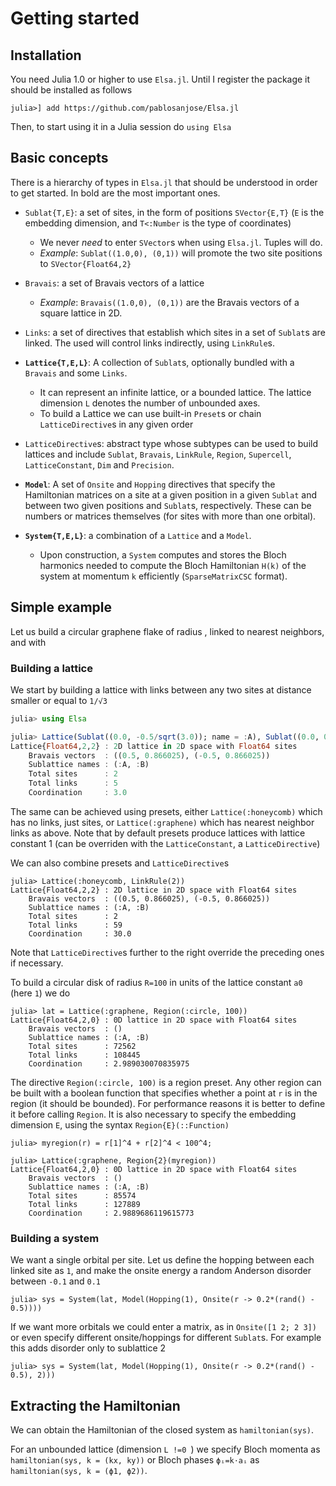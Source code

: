 # Getting started

## Installation
You need Julia 1.0 or higher to use `Elsa.jl`. Until I register the package it should be installed as follows
```
julia>] add https://github.com/pablosanjose/Elsa.jl 
```
Then, to start using it in a Julia session do `using Elsa`

## Basic concepts

There is a hierarchy of types in `Elsa.jl` that should be understood in order to get started. In bold are the most important ones.

- `Sublat{T,E}`: a set of sites, in the form of positions `SVector{E,T}` (`E` is the embedding dimension, and `T<:Number` is the type of coordinates)
    - We never *need* to enter `SVector`s when using `Elsa.jl`. Tuples will do. 
    - *Example*: `Sublat((1.0,0), (0,1))` will promote the two site positions to `SVector{Float64,2}`

- `Bravais`: a set of Bravais vectors of a lattice
    - *Example*: `Bravais((1.0,0), (0,1))` are the Bravais vectors of a square lattice in 2D.

- `Links`: a set of directives that establish which sites in a set of `Sublat`s are linked. The used will control links indirectly, using `LinkRule`s.

- **`Lattice{T,E,L}`**: A collection of `Sublat`s, optionally bundled with a `Bravais` and some `Links`.
    - It can represent an infinite lattice, or a bounded lattice. The lattice dimension `L` denotes the number of unbounded axes.
    - To build a Lattice we can use built-in `Preset`s or chain `LatticeDirective`s in any given order
- `LatticeDirective`s: abstract type whose subtypes can be used to build lattices and include `Sublat`, `Bravais`, `LinkRule`, `Region`, `Supercell`, `LatticeConstant`, `Dim` and `Precision`.

- **`Model`**: A set of `Onsite` and `Hopping` directives that specify the Hamiltonian matrices on a site at a given position in a given `Sublat` and between two given positions and `Sublat`s, respectively. These can be numbers or matrices themselves (for sites with more than one orbital).

- **`System{T,E,L}`**: a combination of a `Lattice` and a `Model`. 
    - Upon construction, a `System` computes and stores the Bloch harmonics needed to compute the Bloch Hamiltonian `H(k)` of the system at momentum `k` efficiently (`SparseMatrixCSC` format).

## Simple example
Let us build a circular graphene flake of radius , linked to nearest neighbors, and with 

### Building a lattice
We start by building a lattice with links between any two sites at distance smaller or equal to `1/√3`
```julia
julia> using Elsa

julia> Lattice(Sublat((0.0, -0.5/sqrt(3.0)); name = :A), Sublat((0.0, 0.5/sqrt(3.0)); name = :B), Bravais((cos(pi/3), sin(pi/3)), (-cos(pi/3), sin(pi/3))), LinkRule(1/√3))
Lattice{Float64,2,2} : 2D lattice in 2D space with Float64 sites
    Bravais vectors  : ((0.5, 0.866025), (-0.5, 0.866025))
    Sublattice names : (:A, :B)
    Total sites      : 2
    Total links      : 5
    Coordination     : 3.0
```
The same can be achieved using presets, either `Lattice(:honeycomb)` which has no links, just sites, or `Lattice(:graphene)` which has nearest neighbor links as above. Note that by default presets produce lattices with lattice constant 1 (can be overriden with the  `LatticeConstant`, a `LatticeDirective`)

We can also combine presets and `LatticeDirective`s
```
julia> Lattice(:honeycomb, LinkRule(2))
Lattice{Float64,2,2} : 2D lattice in 2D space with Float64 sites
    Bravais vectors  : ((0.5, 0.866025), (-0.5, 0.866025))
    Sublattice names : (:A, :B)
    Total sites      : 2
    Total links      : 59
    Coordination     : 30.0
```
Note that `LatticeDirective`s further to the right override the preceding ones if necessary. 

To build a circular disk of radius `R=100` in units of the lattice constant `a0` (here `1`) we do
```
julia> lat = Lattice(:graphene, Region(:circle, 100))
Lattice{Float64,2,0} : 0D lattice in 2D space with Float64 sites
    Bravais vectors  : ()
    Sublattice names : (:A, :B)
    Total sites      : 72562
    Total links      : 108445
    Coordination     : 2.989030070835975
```
The directive `Region(:circle, 100)` is a region preset. Any other region can be built with a boolean function  that specifies whether a point at `r` is in the region (it should be bounded). For performance reasons it is better to define it before calling `Region`. It is also necessary to specify the embedding dimension `E`, using the syntax `Region{E}(::Function)`
```
julia> myregion(r) = r[1]^4 + r[2]^4 < 100^4;

julia> Lattice(:graphene, Region{2}(myregion))
Lattice{Float64,2,0} : 0D lattice in 2D space with Float64 sites
    Bravais vectors  : ()
    Sublattice names : (:A, :B)
    Total sites      : 85574
    Total links      : 127889
    Coordination     : 2.9889686119615773
```

### Building a system

We want a single orbital per site. Let us define the hopping between each linked site as `1`, and make the onsite energy a random Anderson disorder between `-0.1` and `0.1`
```
julia> sys = System(lat, Model(Hopping(1), Onsite(r -> 0.2*(rand() - 0.5))))
```
If we want more orbitals we could enter a matrix, as in `Onsite([1 2; 2 3])` or even specify different onsite/hoppings for different `Sublat`s. For example this adds disorder only to sublattice 2
```
julia> sys = System(lat, Model(Hopping(1), Onsite(r -> 0.2*(rand() - 0.5), 2)))
```

## Extracting the Hamiltonian

We can obtain the Hamiltonian of the closed system as `hamiltonian(sys)`.

For an unbounded lattice (dimension `L !=0 `) we specify Bloch momenta as `hamiltonian(sys, k = (kx, ky))` or Bloch phases `ϕᵢ=k⋅aᵢ` as `hamiltonian(sys, k = (ϕ1, ϕ2))`.